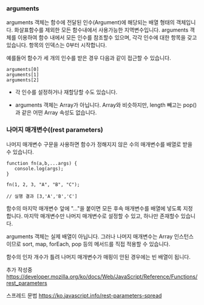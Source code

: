 
### arguments

arguments 객체는 함수에 전달된 인수(Argument)에 해당되는 배열 형태의 객체입니다.
화살표함수를 제외한 모든 함수내에서 사용가능한 지역변수입니다.
arguments 객체를 이용하여 함수 내에서 모든 인수를 참조할수 있으며, 각각 인수에 대한 항목을 갖고 있습니다. 항목의 인덱스는 0부터 시작합니다.

예를들어 함수가 세 개의 인수를 받은 경우 다음과 같이 접근할 수 있습니다.
```
arguments[0]
arguments[1]
arguments[2]
```
 - 각 인수를 설정하거나 재할당할 수도 있습니다.

 - arguments 객체는 Array가 아닙니다. Array와 비슷하지만, length 빼고는 pop()과 같은 어떤 Array 속성도 없습니다.



### 나머지 매개변수((rest parameters)

나머지 매개변수 구문을 사용하면 함수가 정해지지 않은 수의 매개변수를 배열로 받을 수 있습니다.
```
function fn(a,b,...args) {
   console.log(args);
}

fn(1, 2, 3, "A", "B", "C");

// 실행 결과 [3,'A','B','C']
```
함수의 마지막 매개변수 앞에 "..."을 붙이면 모든 후속 매개변수를 배열에 넣도록 지정합니다. 마지막 매개변수만 나머지 매개변수로 설정할 수 있고, 하나만 존재할수 있습니다.

arguments 객체는 실제 배열이 아닙니다. 그러나 나머지 매개변수는 Array 인스턴스이므로 sort, map, forEach, pop 등의 메서드를 직접 적용할 수 있습니다.

함수의 인자 개수가 틀려 나머지 매개변수가 매핑이 안된 경우에는 빈 배열이 됩니다. 




추가 작성중 
https://developer.mozilla.org/ko/docs/Web/JavaScript/Reference/Functions/rest_parameters


스프레드 문법 
https://ko.javascript.info/rest-parameters-spread